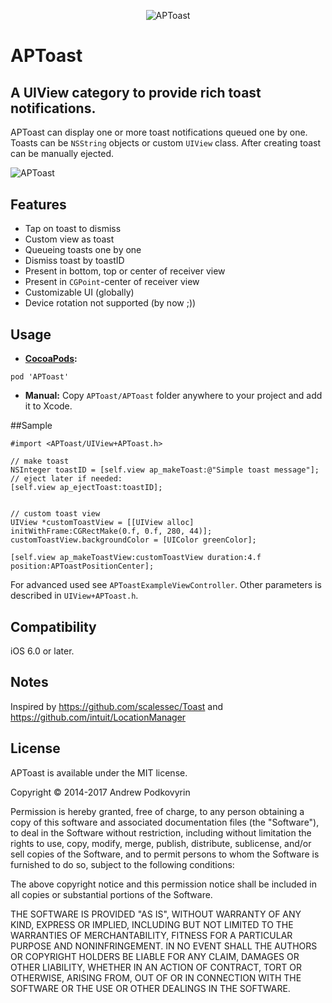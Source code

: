 <p align="center" >
<img src="https://raw.github.com/podkovyrin/APToast/master/aptoast_icon.png" alt="APToast" title="APToast">
</p>

# APToast

## A UIView category to provide rich toast notifications.

APToast can display one or more toast notifications queued one by one. Toasts can be `NSString` objects or custom `UIView` class. After creating toast can be manually ejected.

<img src="https://raw.github.com/podkovyrin/APToast/master/demo.gif" alt="APToast" title="APToast demo" style="display:block; margin: 10px auto 30px auto; align:center"/>

## Features
 - Tap on toast to dismiss
 - Custom view as toast
 - Queueing toasts one by one
 - Dismiss toast by toastID
 - Present in bottom, top or center of receiver view
 - Present in `CGPoint`-center of receiver view
 - Customizable UI (globally)
 - Device rotation not supported (by now ;))
 

## Usage
 - **[CocoaPods](http://cocoapods.org):**
```
pod 'APToast'
```
 - **Manual:**
Copy `APToast/APToast` folder anywhere to your project and add it to Xcode.

##Sample

```obj-c
#import <APToast/UIView+APToast.h>

// make toast
NSInteger toastID = [self.view ap_makeToast:@"Simple toast message"];
// eject later if needed:
[self.view ap_ejectToast:toastID];


// custom toast view
UIView *customToastView = [[UIView alloc] initWithFrame:CGRectMake(0.f, 0.f, 280, 44)];
customToastView.backgroundColor = [UIColor greenColor];

[self.view ap_makeToastView:customToastView duration:4.f position:APToastPositionCenter];
```

For advanced used see `APToastExampleViewController`. Other parameters is described in `UIView+APToast.h`.

## Compatibility
iOS 6.0 or later.

## Notes
Inspired by https://github.com/scalessec/Toast and https://github.com/intuit/LocationManager

## License

APToast is available under the MIT license.

Copyright © 2014-2017 Andrew Podkovyrin

Permission is hereby granted, free of charge, to any person obtaining a copy
of this software and associated documentation files (the "Software"), to deal
in the Software without restriction, including without limitation the rights
to use, copy, modify, merge, publish, distribute, sublicense, and/or sell
copies of the Software, and to permit persons to whom the Software is
furnished to do so, subject to the following conditions:

The above copyright notice and this permission notice shall be included
in all copies or substantial portions of the Software.

THE SOFTWARE IS PROVIDED "AS IS", WITHOUT WARRANTY OF ANY KIND, EXPRESS OR
IMPLIED, INCLUDING BUT NOT LIMITED TO THE WARRANTIES OF MERCHANTABILITY,
FITNESS FOR A PARTICULAR PURPOSE AND NONINFRINGEMENT. IN NO EVENT SHALL THE
AUTHORS OR COPYRIGHT HOLDERS BE LIABLE FOR ANY CLAIM, DAMAGES OR OTHER
LIABILITY, WHETHER IN AN ACTION OF CONTRACT, TORT OR OTHERWISE, ARISING FROM,
OUT OF OR IN CONNECTION WITH THE SOFTWARE OR THE USE OR OTHER DEALINGS IN
THE SOFTWARE.
